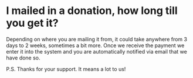 # I mailed in a donation, how long till you get it?

Depending on where you are mailing it from, it could take anywhere from 3 days to 2 weeks, sometimes a bit more. Once we receive the payment we enter it into the system and you are automatically notified via email that we have done so.

P.S. Thanks for your support. It means a lot to us!
